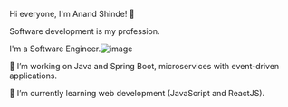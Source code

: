 <!--
**anandlshinde/anandlshinde** is a ✨ _special_ ✨ repository because its `README.md` (this file) appears on your GitHub profile.

Here are some ideas to get you started:

- 🔭 I’m currently working on ...
- 🌱 I’m currently learning ...
- 👯 I’m looking to collaborate on ...
- 🤔 I’m looking for help with ...
- 💬 Ask me about ...
- 📫 How to reach me: ...
- 😄 Pronouns: ...
- ⚡ Fun fact: ...
-->
Hi everyone, I'm Anand Shinde! 👋

Software development is my profession.

I'm a Software Engineer.![image](https://github.com/anandlshinde/anandlshinde/assets/7289846/393a718e-5ab7-4885-9591-bc2e457eba62)


🔭 I’m working on Java and Spring Boot, microservices with event-driven applications.

🌱 I’m currently learning web development (JavaScript and ReactJS).
